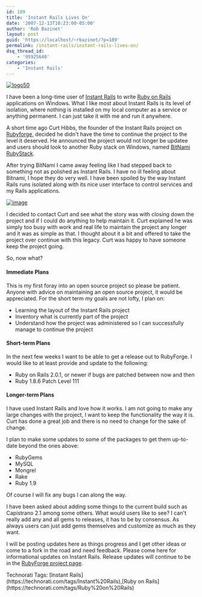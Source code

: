 ```yaml
---
id: 189
title: 'Instant Rails Lives On'
date: '2007-12-13T10:23:00-05:00'
author: 'Rob Bazinet'
layout: post
guid: 'https://localhost/~rbazinet/?p=189'
permalink: /instant-rails/instant-rails-lives-on/
dsq_thread_id:
    - '95925640'
categories:
    - 'Instant Rails'
---
```


[![logo50](https://rbazinet.files.wordpress.com/2007/12/logo50.png)](https://instantrails.rubyforge.org/wiki/wiki.pl)

I have been a long-time user of [Instant Rails](https://instantrails.rubyforge.org/wiki/wiki.pl) to write [Ruby on Rails](https://www.rubyonrails.org) applications on Windows. What I like most about Instant Rails is its level of isolation, where nothing is installed on my local computer as a service or anything permanent. I can just take it with me and run it anywhere.

A short time ago Curt Hibbs, the founder of the Instant Rails project on [Rubyforge](https://www.rubyforge.org), decided he didn't have the time to continue the project to the level it deserved. He announced the project would not longer be updatee and users should look to another Ruby stack on Windows, named [BitNami RubyStack](https://bitnami.org/stack/rubystack).

After trying BitNami I came away feeling like I had stepped back to something not as polished as Instant Rails. I have no ill feeling about Bitnami, I hope they do very well. I have been spoiled by the way Instant Rails runs isolated along with its nice user interface to control services and my Rails applications.

[![image](https://rbazinet.files.wordpress.com/2007/12/image-thumb.png)](https://rbazinet.files.wordpress.com/2007/12/image.png)

I decided to contact Curt and see what the story was with closing down the project and if I could do anything to help maintain it. Curt explained he was simply too busy with work and real life to maintain the project any longer and it was as simple as that. I thought about it a bit and offered to take the project over continue with this legacy. Curt was happy to have someone keep the project going.

So, now what?

#### **Immediate Plans**

This is my first foray into an open source project so please be patient. Anyone with advice on maintaining an open source project, it would be appreciated. For the short term my goals are not lofty, I plan on:

- Learning the layout of the Instant Rails project
- Inventory what is currently part of the project
- Understand how the project was administered so I can successfully manage to continue the project

#### **Short-term Plans**

In the next few weeks I want to be able to get a release out to RubyForge. I would like to at least provide and update to the following:

- Ruby on Rails 2.0.1, or newer if bugs are patched between now and then
- Ruby 1.8.6 Patch Level 111

#### **Longer-term Plans**

I have used Instant Rails and love how it works. I am not going to make any large changes with the project, I want to keep the functionality the way it is. Curt has done a great job and there is no need to change for the sake of change.

I plan to make some updates to some of the packages to get them up-to-date beyond the ones above:

- RubyGems
- MySQL
- Mongrel
- Rake
- Ruby 1.9

Of course I will fix any bugs I can along the way.

I have been asked about adding some things to the current build such as Capistrano 2.1 among some others. What would users like to see? I can't really add any and all gems to releases, it has to be by consensus. As always users can just add gems themselves and customize as much as they want.

I will be posting updates here as things progress and I get other ideas or come to a fork in the road and need feedback. Please come here for informational updates on Instant Rails. Release updates will continue to be in the [RubyForge project page](https://rubyforge.org/projects/instantrails/).

<div class="wlWriterSmartContent" style="display:inline;margin:0;padding:0;">Technorati Tags: [Instant Rails](https://technorati.com/tags/Instant%20Rails),[Ruby on Rails](https://technorati.com/tags/Ruby%20on%20Rails)</div>